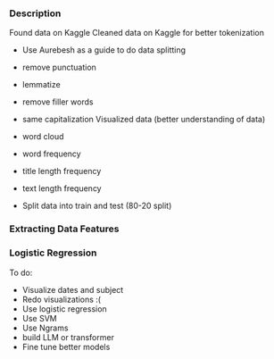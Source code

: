 ### Description
Found data on Kaggle
Cleaned data on Kaggle for better tokenization
- Use Aurebesh as a guide to do data splitting
- remove punctuation
- lemmatize
- remove filler words
- same capitalization
Visualized data (better understanding of data)
- word cloud
- word frequency
- title length frequency
- text length frequency

- Split data into train and test (80-20 split)

### Extracting Data Features

### Logistic Regression

To do:
- Visualize dates and subject
- Redo visualizations :(
- Use logistic regression
- Use SVM
- Use Ngrams
- build LLM or transformer
- Fine tune better models


